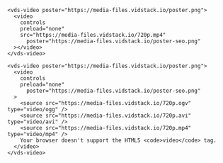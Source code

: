 <script>
import Docs from './_Docs.md'
</script>

<Docs>

```html:copy:slot=usage
<vds-video poster="https://media-files.vidstack.io/poster.png">
  <video
    controls
    preload="none"
    src="https://media-files.vidstack.io/720p.mp4"
	  poster="https://media-files.vidstack.io/poster-seo.png"
  ></video>
</vds-video>
```

```html:copy:slot=multiple-sources
<vds-video poster="https://media-files.vidstack.io/poster.png">
  <video
    controls
    preload="none"
	  poster="https://media-files.vidstack.io/poster-seo.png"
  >
    <source src="https://media-files.vidstack.io/720p.ogv" type="video/ogg" />
    <source src="https://media-files.vidstack.io/720p.avi" type="video/avi" />
    <source src="https://media-files.vidstack.io/720p.mp4" type="video/mp4" />
    Your browser doesn't support the HTML5 <code>video</code> tag.
  </video>
</vds-video>
```

</Docs>
